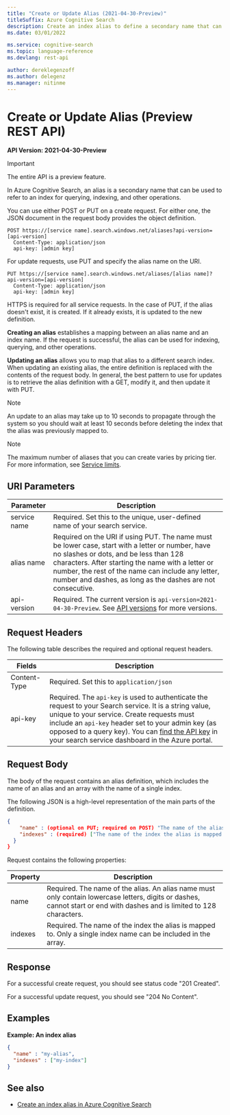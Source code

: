 ```yaml
---
title: "Create or Update Alias (2021-04-30-Preview)"
titleSuffix: Azure Cognitive Search
description: Create an index alias to define a secondary name that can be used to refer to an index for querying, indexing, and other operations.
ms.date: 03/01/2022

ms.service: cognitive-search
ms.topic: language-reference
ms.devlang: rest-api

author: dereklegenzoff
ms.author: delegenz
ms.manager: nitinme
---
```

# Create or Update Alias (Preview REST API)

**API Version: 2021-04-30-Preview**

> [!Important]
> The entire API is a preview feature.

In Azure Cognitive Search, an alias is a secondary name that can be used to refer to an index for querying, indexing, and other operations. 

You can use either POST or PUT on a create request. For either one, the JSON document in the request body provides the object definition.

```http
POST https://[service name].search.windows.net/aliases?api-version=[api-version]      
  Content-Type: application/json  
  api-key: [admin key]  
```  

For update requests, use PUT and specify the alias name on the URI. 

```http
PUT https://[service name].search.windows.net/aliases/[alias name]?api-version=[api-version]  
  Content-Type: application/json  
  api-key: [admin key]  
```  

 HTTPS is required for all service requests. In the case of PUT, if the alias doesn't exist, it is created. If it already exists, it is updated to the new definition.

 **Creating an alias** establishes a mapping between an alias name and an index name. If the request is successful, the alias can be used for indexing, querying, and other operations. 

**Updating an alias** allows you to map that alias to a different search index. When updating an existing alias, the entire definition is replaced with the contents of the request body. In general, the best pattern to use for updates is to retrieve the alias definition with a GET, modify it, and then update it with PUT.

> [!NOTE]
> An update to an alias may take up to 10 seconds to propagate through the system so you should wait at least 10 seconds before deleting the index that the alias was previously mapped to. 

> [!NOTE]  
> The maximum number of aliases that you can create varies by pricing tier. For more information, see [Service limits](/azure/search/search-limits-quotas-capacity).  

## URI Parameters

| Parameter	  | Description  | 
|-------------|--------------|
| service name | Required. Set this to the unique, user-defined name of your search service. |
| alias name  | Required on the URI if using PUT. The name must be lower case, start with a letter or number, have no slashes or dots, and be less than 128 characters. After starting the name with a letter or number, the rest of the name can include any letter, number and dashes, as long as the dashes are not consecutive. |
| api-version | Required. The current version is `api-version=2021-04-30-Preview`. See [API versions](../search-service-api-versions.md) for more versions.|

## Request Headers

 The following table describes the required and optional request headers.  

|Fields              |Description      |  
|--------------------|-----------------|  
|Content-Type|Required. Set this to `application/json`|  
|api-key|Required. The `api-key` is used to authenticate the request to your Search service. It is a string value, unique to your service. Create requests must include an `api-key` header set to your admin key (as opposed to a query key). You can [find the API key](/azure/search/search-security-api-keys#find-existing-keys) in your search service dashboard in the Azure portal.|  

## Request Body

The body of the request contains an alias definition, which includes the name of an alias and an array with the name of a single index.

The following JSON is a high-level representation of the main parts of the definition.

```json
{   
    "name" : (optional on PUT; required on POST) "The name of the alias",  
    "indexes" : (required) ["The name of the index the alias is mapped to"],
  } 
}  
```  

 Request contains the following properties:  

|Property|Description|  
|--------------|-----------------|  
|name|Required. The name of the alias. An alias name must only contain lowercase letters, digits or dashes, cannot start or end with dashes and is limited to 128 characters.|  
|indexes|Required. The name of the index the alias is mapped to. Only a single index name can be included in the array.|

## Response

For a successful create request, you should see status code "201 Created".

For a successful update request, you should see "204 No Content". 

## Examples

**Example: An index alias**

```json
{   
  "name" : "my-alias",  
  "indexes" : ["my-index"]
}  
```  

## See also  

+ [Create an index alias in Azure Cognitive Search](/azure/search/search-how-to-alias)   